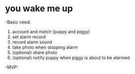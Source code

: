you wake me up
==

-Basic need:
1. account and match (puppy and piggy)
2. set alarm record
3. record alarm sound
4. take photo when stopping alarm
5. (optional) share photo
6. (optional) notify puppy when piggy is about to be alarmed

-MVP:
 
